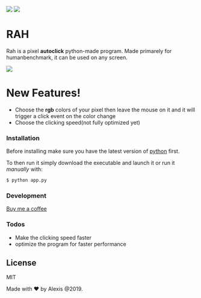[![](https://img.shields.io/badge/version-1.0-green)]()
[![](https://img.shields.io/badge/build-stable-orange)]()

# RAH

Rah is a pixel **autoclick** python-made program. Made primarely for humanbenchmark, it can be used on any screen.

[![](https://imgur.com/W5Nkhfl)]()

# New Features!

  - Choose the **rgb** colors of your pixel then leave the mouse on it and it will trigger a click event on the color change
  - Choose the clicking speed(not fully optimized yet)

### Installation
Before installing make sure you have the latest version of [python](https://www.python.org/downloads/) first.

To then run it simply download the executable and launch it or run it *manually* with:

```sh
$ python app.py
```


### Development

[Buy me a coffee](https://www.buymeacoffee.com/)

### Todos

 - Make the clicking speed faster
 - optimize the program for faster performance

License
----

MIT

Made with ❤️ by Alexis @2019.
